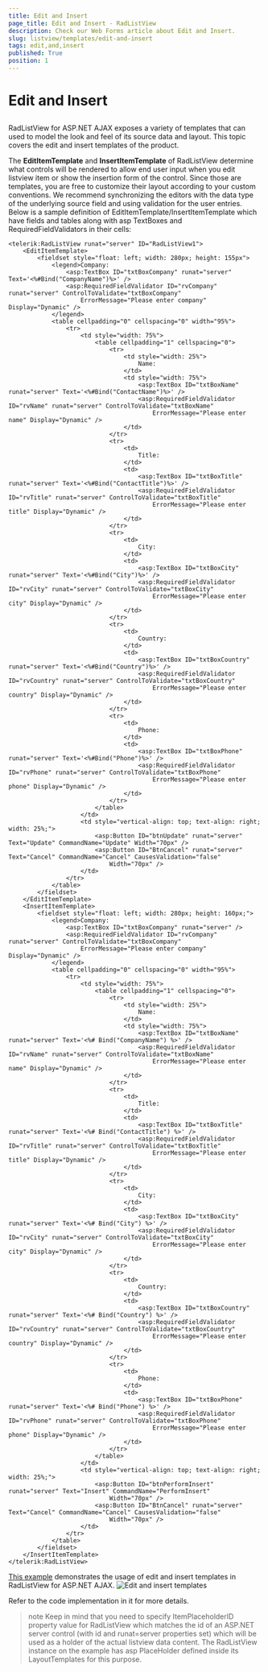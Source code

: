 ```yaml
---
title: Edit and Insert
page_title: Edit and Insert - RadListView
description: Check our Web Forms article about Edit and Insert.
slug: listview/templates/edit-and-insert
tags: edit,and,insert
published: True
position: 1
---
```


# Edit and Insert



## 

RadListView for ASP.NET AJAX exposes a variety of templates that can used to model the look and feel of its source data and layout. This topic covers the edit and insert templates of the product.

The **EditItemTemplate** and **InsertItemTemplate** of RadListView determine what controls will be rendered to allow end user input when you edit listview item or show the insertion form of the control. Since those are templates, you are free to customize their layout according to your custom conventions. We recommend synchronizing the editors with the data type of the underlying source field and using validation for the user entries. Below is a sample definition of EditItemTemplate/InsertItemTemplate which have fields and tables along with asp TextBoxes and RequiredFieldValidators in their cells:

````ASP.NET
<telerik:RadListView runat="server" ID="RadListView1">
    <EditItemTemplate>
        <fieldset style="float: left; width: 280px; height: 155px">
            <legend>Company:
                <asp:TextBox ID="txtBoxCompany" runat="server" Text='<%#Bind("CompanyName")%>' />
                <asp:RequiredFieldValidator ID="rvCompany" runat="server" ControlToValidate="txtBoxCompany"
                    ErrorMessage="Please enter company" Display="Dynamic" />
            </legend>
            <table cellpadding="0" cellspacing="0" width="95%">
                <tr>
                    <td style="width: 75%">
                        <table cellpadding="1" cellspacing="0">
                            <tr>
                                <td style="width: 25%">
                                    Name:
                                </td>
                                <td style="width: 75%">
                                    <asp:TextBox ID="txtBoxName" runat="server" Text='<%#Bind("ContactName")%>' />
                                    <asp:RequiredFieldValidator ID="rvName" runat="server" ControlToValidate="txtBoxName"
                                        ErrorMessage="Please enter name" Display="Dynamic" />
                                </td>
                            </tr>
                            <tr>
                                <td>
                                    Title:
                                </td>
                                <td>
                                    <asp:TextBox ID="txtBoxTitle" runat="server" Text='<%#Bind("ContactTitle")%>' />
                                    <asp:RequiredFieldValidator ID="rvTitle" runat="server" ControlToValidate="txtBoxTitle"
                                        ErrorMessage="Please enter title" Display="Dynamic" />
                                </td>
                            </tr>
                            <tr>
                                <td>
                                    City:
                                </td>
                                <td>
                                    <asp:TextBox ID="txtBoxCity" runat="server" Text='<%#Bind("City")%>' />
                                    <asp:RequiredFieldValidator ID="rvCity" runat="server" ControlToValidate="txtBoxCity"
                                        ErrorMessage="Please enter city" Display="Dynamic" />
                                </td>
                            </tr>
                            <tr>
                                <td>
                                    Country:
                                </td>
                                <td>
                                    <asp:TextBox ID="txtBoxCountry" runat="server" Text='<%#Bind("Country")%>' />
                                    <asp:RequiredFieldValidator ID="rvCountry" runat="server" ControlToValidate="txtBoxCountry"
                                        ErrorMessage="Please enter country" Display="Dynamic" />
                                </td>
                            </tr>
                            <tr>
                                <td>
                                    Phone:
                                </td>
                                <td>
                                    <asp:TextBox ID="txtBoxPhone" runat="server" Text='<%#Bind("Phone")%>' />
                                    <asp:RequiredFieldValidator ID="rvPhone" runat="server" ControlToValidate="txtBoxPhone"
                                        ErrorMessage="Please enter phone" Display="Dynamic" />
                                </td>
                            </tr>
                        </table>
                    </td>
                    <td style="vertical-align: top; text-align: right; width: 25%;">
                        <asp:Button ID="btnUpdate" runat="server" Text="Update" CommandName="Update" Width="70px" />
                        <asp:Button ID="BtnCancel" runat="server" Text="Cancel" CommandName="Cancel" CausesValidation="false"
                            Width="70px" />
                    </td>
                </tr>
            </table>
        </fieldset>
    </EditItemTemplate>
    <InsertItemTemplate>
        <fieldset style="float: left; width: 280px; height: 160px;">
            <legend>Company:
                <asp:TextBox ID="txtBoxCompany" runat="server" />
                <asp:RequiredFieldValidator ID="rvCompany" runat="server" ControlToValidate="txtBoxCompany"
                    ErrorMessage="Please enter company" Display="Dynamic" />
            </legend>
            <table cellpadding="0" cellspacing="0" width="95%">
                <tr>
                    <td style="width: 75%">
                        <table cellpadding="1" cellspacing="0">
                            <tr>
                                <td style="width: 25%">
                                    Name:
                                </td>
                                <td style="width: 75%">
                                    <asp:TextBox ID="txtBoxName" runat="server" Text='<%# Bind("CompanyName") %>' />
                                    <asp:RequiredFieldValidator ID="rvName" runat="server" ControlToValidate="txtBoxName"
                                        ErrorMessage="Please enter name" Display="Dynamic" />
                                </td>
                            </tr>
                            <tr>
                                <td>
                                    Title:
                                </td>
                                <td>
                                    <asp:TextBox ID="txtBoxTitle" runat="server" Text='<%# Bind("ContactTitle") %>' />
                                    <asp:RequiredFieldValidator ID="rvTitle" runat="server" ControlToValidate="txtBoxTitle"
                                        ErrorMessage="Please enter title" Display="Dynamic" />
                                </td>
                            </tr>
                            <tr>
                                <td>
                                    City:
                                </td>
                                <td>
                                    <asp:TextBox ID="txtBoxCity" runat="server" Text='<%# Bind("City") %>' />
                                    <asp:RequiredFieldValidator ID="rvCity" runat="server" ControlToValidate="txtBoxCity"
                                        ErrorMessage="Please enter city" Display="Dynamic" />
                                </td>
                            </tr>
                            <tr>
                                <td>
                                    Country:
                                </td>
                                <td>
                                    <asp:TextBox ID="txtBoxCountry" runat="server" Text='<%# Bind("Country") %>' />
                                    <asp:RequiredFieldValidator ID="rvCountry" runat="server" ControlToValidate="txtBoxCountry"
                                        ErrorMessage="Please enter country" Display="Dynamic" />
                                </td>
                            </tr>
                            <tr>
                                <td>
                                    Phone:
                                </td>
                                <td>
                                    <asp:TextBox ID="txtBoxPhone" runat="server" Text='<%# Bind("Phone") %>' />
                                    <asp:RequiredFieldValidator ID="rvPhone" runat="server" ControlToValidate="txtBoxPhone"
                                        ErrorMessage="Please enter phone" Display="Dynamic" />
                                </td>
                            </tr>
                        </table>
                    </td>
                    <td style="vertical-align: top; text-align: right; width: 25%;">
                        <asp:Button ID="btnPerformInsert" runat="server" Text="Insert" CommandName="PerformInsert"
                            Width="70px" />
                        <asp:Button ID="BtnCancel" runat="server" Text="Cancel" CommandName="Cancel" CausesValidation="false"
                            Width="70px" />
                    </td>
                </tr>
            </table>
        </fieldset>
    </InsertItemTemplate>
</telerik:RadListView>
````



[This example](https://demos.telerik.com/aspnet-ajax/listview/examples/templates/editinserttemplates/defaultcs.aspx) demonstrates the usage of edit and insert templates in RadListView for ASP.NET AJAX.
![Edit and insert templates](images/listview_editinserttemplates.PNG)

Refer to the code implementation in it for more details.

>note Keep in mind that you need to specify ItemPlaceholderID property value for RadListView which matches the id of an ASP.NET server control (with id and runat=server properties set) which will be used as a holder of the actual listview data content. The RadListView instance on the example has asp PlaceHolder defined inside its LayoutTemplates for this purpose.
>
